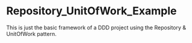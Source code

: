 # Repository_UnitOfWork_Example
This is just the basic framework of a DDD project using the Repository &amp; UnitOfWork pattern.
